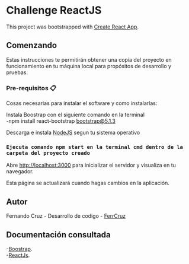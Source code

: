 # Challenge ReactJS

This project was bootstrapped with [Create React App](https://github.com/facebook/create-react-app).

## Comenzando

Estas instrucciones te permitirán obtener una copia del proyecto en funcionamiento en tu máquina local para propósitos de desarrollo y pruebas.

### Pre-requisitos 📋

Cosas necesarias para instalar el software y como instalarlas:

Instala Boostrap con el siguiente comando en la terminal\
-npm install react-bootstrap bootstrap@5.1.3

Descarga e instala [NodeJS](https://nodejs.org/en/download) segun tu sistema operativo


### `Ejecuta comando npm start en la terminal cmd dentro de la carpeta del proyecto creado`

Abre [http://localhost:3000](http://localhost:3000) para inicializar el servidor y visualiza en tu navegador.

Esta página se actualizará cuando hagas cambios en la aplicación.

## Autor
Fernando Cruz - Desarrollo de codigo - [FerrCruz](https://github.com/FerrCruz)

## Documentación consultada
-[Boostrap](https://getbootstrap.com/docs/4.1/getting-started/introduction/).\
-[ReactJs](https://legacy.reactjs.org/docs/getting-started.html).